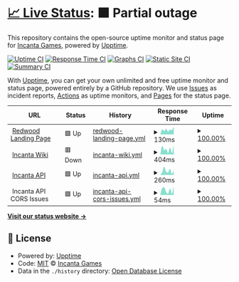 # [📈 Live Status](https://status.incanta.games): <!--live status--> **🟧 Partial outage**

This repository contains the open-source uptime monitor and status page for [Incanta Games](https://incanta.games), powered by [Upptime](https://github.com/upptime/upptime).

[![Uptime CI](https://github.com/IncantaGames/status/workflows/Uptime%20CI/badge.svg)](https://github.com/IncantaGames/status/actions?query=workflow%3A%22Uptime+CI%22)
[![Response Time CI](https://github.com/IncantaGames/status/workflows/Response%20Time%20CI/badge.svg)](https://github.com/IncantaGames/status/actions?query=workflow%3A%22Response+Time+CI%22)
[![Graphs CI](https://github.com/IncantaGames/status/workflows/Graphs%20CI/badge.svg)](https://github.com/IncantaGames/status/actions?query=workflow%3A%22Graphs+CI%22)
[![Static Site CI](https://github.com/IncantaGames/status/workflows/Static%20Site%20CI/badge.svg)](https://github.com/IncantaGames/status/actions?query=workflow%3A%22Static+Site+CI%22)
[![Summary CI](https://github.com/IncantaGames/status/workflows/Summary%20CI/badge.svg)](https://github.com/IncantaGames/status/actions?query=workflow%3A%22Summary+CI%22)

With [Upptime](https://upptime.js.org), you can get your own unlimited and free uptime monitor and status page, powered entirely by a GitHub repository. We use [Issues](https://github.com/IncantaGames/status/issues) as incident reports, [Actions](https://github.com/IncantaGames/status/actions) as uptime monitors, and [Pages](https://status.incanta.games) for the status page.

<!--start: status pages-->
<!-- This summary is generated by Upptime (https://github.com/upptime/upptime) -->
<!-- Do not edit this manually, your changes will be overwritten -->
<!-- prettier-ignore -->
| URL | Status | History | Response Time | Uptime |
| --- | ------ | ------- | ------------- | ------ |
| <img alt="" src="https://icons.duckduckgo.com/ip3/redwoodmmo.com.ico" height="13"> [Redwood Landing Page](https://redwoodmmo.com) | 🟩 Up | [redwood-landing-page.yml](https://github.com/Incanta/status/commits/HEAD/history/redwood-landing-page.yml) | <details><summary><img alt="Response time graph" src="./graphs/redwood-landing-page/response-time-week.png" height="20"> 130ms</summary><br><a href="https://status.incanta.games/history/redwood-landing-page"><img alt="Response time 385" src="https://img.shields.io/endpoint?url=https%3A%2F%2Fraw.githubusercontent.com%2FIncanta%2Fstatus%2FHEAD%2Fapi%2Fredwood-landing-page%2Fresponse-time.json"></a><br><a href="https://status.incanta.games/history/redwood-landing-page"><img alt="24-hour response time 209" src="https://img.shields.io/endpoint?url=https%3A%2F%2Fraw.githubusercontent.com%2FIncanta%2Fstatus%2FHEAD%2Fapi%2Fredwood-landing-page%2Fresponse-time-day.json"></a><br><a href="https://status.incanta.games/history/redwood-landing-page"><img alt="7-day response time 130" src="https://img.shields.io/endpoint?url=https%3A%2F%2Fraw.githubusercontent.com%2FIncanta%2Fstatus%2FHEAD%2Fapi%2Fredwood-landing-page%2Fresponse-time-week.json"></a><br><a href="https://status.incanta.games/history/redwood-landing-page"><img alt="30-day response time 133" src="https://img.shields.io/endpoint?url=https%3A%2F%2Fraw.githubusercontent.com%2FIncanta%2Fstatus%2FHEAD%2Fapi%2Fredwood-landing-page%2Fresponse-time-month.json"></a><br><a href="https://status.incanta.games/history/redwood-landing-page"><img alt="1-year response time 408" src="https://img.shields.io/endpoint?url=https%3A%2F%2Fraw.githubusercontent.com%2FIncanta%2Fstatus%2FHEAD%2Fapi%2Fredwood-landing-page%2Fresponse-time-year.json"></a></details> | <details><summary><a href="https://status.incanta.games/history/redwood-landing-page">100.00%</a></summary><a href="https://status.incanta.games/history/redwood-landing-page"><img alt="All-time uptime 100.00%" src="https://img.shields.io/endpoint?url=https%3A%2F%2Fraw.githubusercontent.com%2FIncanta%2Fstatus%2FHEAD%2Fapi%2Fredwood-landing-page%2Fuptime.json"></a><br><a href="https://status.incanta.games/history/redwood-landing-page"><img alt="24-hour uptime 100.00%" src="https://img.shields.io/endpoint?url=https%3A%2F%2Fraw.githubusercontent.com%2FIncanta%2Fstatus%2FHEAD%2Fapi%2Fredwood-landing-page%2Fuptime-day.json"></a><br><a href="https://status.incanta.games/history/redwood-landing-page"><img alt="7-day uptime 100.00%" src="https://img.shields.io/endpoint?url=https%3A%2F%2Fraw.githubusercontent.com%2FIncanta%2Fstatus%2FHEAD%2Fapi%2Fredwood-landing-page%2Fuptime-week.json"></a><br><a href="https://status.incanta.games/history/redwood-landing-page"><img alt="30-day uptime 100.00%" src="https://img.shields.io/endpoint?url=https%3A%2F%2Fraw.githubusercontent.com%2FIncanta%2Fstatus%2FHEAD%2Fapi%2Fredwood-landing-page%2Fuptime-month.json"></a><br><a href="https://status.incanta.games/history/redwood-landing-page"><img alt="1-year uptime 100.00%" src="https://img.shields.io/endpoint?url=https%3A%2F%2Fraw.githubusercontent.com%2FIncanta%2Fstatus%2FHEAD%2Fapi%2Fredwood-landing-page%2Fuptime-year.json"></a></details>
| <img alt="" src="https://icons.duckduckgo.com/ip3/wiki.incanta.games.ico" height="13"> [Incanta Wiki](https://wiki.incanta.games) | 🟥 Down | [incanta-wiki.yml](https://github.com/Incanta/status/commits/HEAD/history/incanta-wiki.yml) | <details><summary><img alt="Response time graph" src="./graphs/incanta-wiki/response-time-week.png" height="20"> 404ms</summary><br><a href="https://status.incanta.games/history/incanta-wiki"><img alt="Response time 347" src="https://img.shields.io/endpoint?url=https%3A%2F%2Fraw.githubusercontent.com%2FIncanta%2Fstatus%2FHEAD%2Fapi%2Fincanta-wiki%2Fresponse-time.json"></a><br><a href="https://status.incanta.games/history/incanta-wiki"><img alt="24-hour response time 694" src="https://img.shields.io/endpoint?url=https%3A%2F%2Fraw.githubusercontent.com%2FIncanta%2Fstatus%2FHEAD%2Fapi%2Fincanta-wiki%2Fresponse-time-day.json"></a><br><a href="https://status.incanta.games/history/incanta-wiki"><img alt="7-day response time 404" src="https://img.shields.io/endpoint?url=https%3A%2F%2Fraw.githubusercontent.com%2FIncanta%2Fstatus%2FHEAD%2Fapi%2Fincanta-wiki%2Fresponse-time-week.json"></a><br><a href="https://status.incanta.games/history/incanta-wiki"><img alt="30-day response time 361" src="https://img.shields.io/endpoint?url=https%3A%2F%2Fraw.githubusercontent.com%2FIncanta%2Fstatus%2FHEAD%2Fapi%2Fincanta-wiki%2Fresponse-time-month.json"></a><br><a href="https://status.incanta.games/history/incanta-wiki"><img alt="1-year response time 356" src="https://img.shields.io/endpoint?url=https%3A%2F%2Fraw.githubusercontent.com%2FIncanta%2Fstatus%2FHEAD%2Fapi%2Fincanta-wiki%2Fresponse-time-year.json"></a></details> | <details><summary><a href="https://status.incanta.games/history/incanta-wiki">100.00%</a></summary><a href="https://status.incanta.games/history/incanta-wiki"><img alt="All-time uptime 99.98%" src="https://img.shields.io/endpoint?url=https%3A%2F%2Fraw.githubusercontent.com%2FIncanta%2Fstatus%2FHEAD%2Fapi%2Fincanta-wiki%2Fuptime.json"></a><br><a href="https://status.incanta.games/history/incanta-wiki"><img alt="24-hour uptime 99.99%" src="https://img.shields.io/endpoint?url=https%3A%2F%2Fraw.githubusercontent.com%2FIncanta%2Fstatus%2FHEAD%2Fapi%2Fincanta-wiki%2Fuptime-day.json"></a><br><a href="https://status.incanta.games/history/incanta-wiki"><img alt="7-day uptime 100.00%" src="https://img.shields.io/endpoint?url=https%3A%2F%2Fraw.githubusercontent.com%2FIncanta%2Fstatus%2FHEAD%2Fapi%2Fincanta-wiki%2Fuptime-week.json"></a><br><a href="https://status.incanta.games/history/incanta-wiki"><img alt="30-day uptime 100.00%" src="https://img.shields.io/endpoint?url=https%3A%2F%2Fraw.githubusercontent.com%2FIncanta%2Fstatus%2FHEAD%2Fapi%2Fincanta-wiki%2Fuptime-month.json"></a><br><a href="https://status.incanta.games/history/incanta-wiki"><img alt="1-year uptime 99.97%" src="https://img.shields.io/endpoint?url=https%3A%2F%2Fraw.githubusercontent.com%2FIncanta%2Fstatus%2FHEAD%2Fapi%2Fincanta-wiki%2Fuptime-year.json"></a></details>
| <img alt="" src="https://icons.duckduckgo.com/ip3/api.incanta.games.ico" height="13"> [Incanta API](https://api.incanta.games) | 🟩 Up | [incanta-api.yml](https://github.com/Incanta/status/commits/HEAD/history/incanta-api.yml) | <details><summary><img alt="Response time graph" src="./graphs/incanta-api/response-time-week.png" height="20"> 260ms</summary><br><a href="https://status.incanta.games/history/incanta-api"><img alt="Response time 277" src="https://img.shields.io/endpoint?url=https%3A%2F%2Fraw.githubusercontent.com%2FIncanta%2Fstatus%2FHEAD%2Fapi%2Fincanta-api%2Fresponse-time.json"></a><br><a href="https://status.incanta.games/history/incanta-api"><img alt="24-hour response time 284" src="https://img.shields.io/endpoint?url=https%3A%2F%2Fraw.githubusercontent.com%2FIncanta%2Fstatus%2FHEAD%2Fapi%2Fincanta-api%2Fresponse-time-day.json"></a><br><a href="https://status.incanta.games/history/incanta-api"><img alt="7-day response time 260" src="https://img.shields.io/endpoint?url=https%3A%2F%2Fraw.githubusercontent.com%2FIncanta%2Fstatus%2FHEAD%2Fapi%2Fincanta-api%2Fresponse-time-week.json"></a><br><a href="https://status.incanta.games/history/incanta-api"><img alt="30-day response time 422" src="https://img.shields.io/endpoint?url=https%3A%2F%2Fraw.githubusercontent.com%2FIncanta%2Fstatus%2FHEAD%2Fapi%2Fincanta-api%2Fresponse-time-month.json"></a><br><a href="https://status.incanta.games/history/incanta-api"><img alt="1-year response time 284" src="https://img.shields.io/endpoint?url=https%3A%2F%2Fraw.githubusercontent.com%2FIncanta%2Fstatus%2FHEAD%2Fapi%2Fincanta-api%2Fresponse-time-year.json"></a></details> | <details><summary><a href="https://status.incanta.games/history/incanta-api">100.00%</a></summary><a href="https://status.incanta.games/history/incanta-api"><img alt="All-time uptime 99.97%" src="https://img.shields.io/endpoint?url=https%3A%2F%2Fraw.githubusercontent.com%2FIncanta%2Fstatus%2FHEAD%2Fapi%2Fincanta-api%2Fuptime.json"></a><br><a href="https://status.incanta.games/history/incanta-api"><img alt="24-hour uptime 100.00%" src="https://img.shields.io/endpoint?url=https%3A%2F%2Fraw.githubusercontent.com%2FIncanta%2Fstatus%2FHEAD%2Fapi%2Fincanta-api%2Fuptime-day.json"></a><br><a href="https://status.incanta.games/history/incanta-api"><img alt="7-day uptime 100.00%" src="https://img.shields.io/endpoint?url=https%3A%2F%2Fraw.githubusercontent.com%2FIncanta%2Fstatus%2FHEAD%2Fapi%2Fincanta-api%2Fuptime-week.json"></a><br><a href="https://status.incanta.games/history/incanta-api"><img alt="30-day uptime 100.00%" src="https://img.shields.io/endpoint?url=https%3A%2F%2Fraw.githubusercontent.com%2FIncanta%2Fstatus%2FHEAD%2Fapi%2Fincanta-api%2Fuptime-month.json"></a><br><a href="https://status.incanta.games/history/incanta-api"><img alt="1-year uptime 99.98%" src="https://img.shields.io/endpoint?url=https%3A%2F%2Fraw.githubusercontent.com%2FIncanta%2Fstatus%2FHEAD%2Fapi%2Fincanta-api%2Fuptime-year.json"></a></details>
| <img alt="" src="https://icons.duckduckgo.com/ip3/null.ico" height="13"> Incanta API CORS Issues | 🟩 Up | [incanta-api-cors-issues.yml](https://github.com/Incanta/status/commits/HEAD/history/incanta-api-cors-issues.yml) | <details><summary><img alt="Response time graph" src="./graphs/incanta-api-cors-issues/response-time-week.png" height="20"> 54ms</summary><br><a href="https://status.incanta.games/history/incanta-api-cors-issues"><img alt="Response time 96" src="https://img.shields.io/endpoint?url=https%3A%2F%2Fraw.githubusercontent.com%2FIncanta%2Fstatus%2FHEAD%2Fapi%2Fincanta-api-cors-issues%2Fresponse-time.json"></a><br><a href="https://status.incanta.games/history/incanta-api-cors-issues"><img alt="24-hour response time 93" src="https://img.shields.io/endpoint?url=https%3A%2F%2Fraw.githubusercontent.com%2FIncanta%2Fstatus%2FHEAD%2Fapi%2Fincanta-api-cors-issues%2Fresponse-time-day.json"></a><br><a href="https://status.incanta.games/history/incanta-api-cors-issues"><img alt="7-day response time 54" src="https://img.shields.io/endpoint?url=https%3A%2F%2Fraw.githubusercontent.com%2FIncanta%2Fstatus%2FHEAD%2Fapi%2Fincanta-api-cors-issues%2Fresponse-time-week.json"></a><br><a href="https://status.incanta.games/history/incanta-api-cors-issues"><img alt="30-day response time 62" src="https://img.shields.io/endpoint?url=https%3A%2F%2Fraw.githubusercontent.com%2FIncanta%2Fstatus%2FHEAD%2Fapi%2Fincanta-api-cors-issues%2Fresponse-time-month.json"></a><br><a href="https://status.incanta.games/history/incanta-api-cors-issues"><img alt="1-year response time 108" src="https://img.shields.io/endpoint?url=https%3A%2F%2Fraw.githubusercontent.com%2FIncanta%2Fstatus%2FHEAD%2Fapi%2Fincanta-api-cors-issues%2Fresponse-time-year.json"></a></details> | <details><summary><a href="https://status.incanta.games/history/incanta-api-cors-issues">100.00%</a></summary><a href="https://status.incanta.games/history/incanta-api-cors-issues"><img alt="All-time uptime 76.84%" src="https://img.shields.io/endpoint?url=https%3A%2F%2Fraw.githubusercontent.com%2FIncanta%2Fstatus%2FHEAD%2Fapi%2Fincanta-api-cors-issues%2Fuptime.json"></a><br><a href="https://status.incanta.games/history/incanta-api-cors-issues"><img alt="24-hour uptime 100.00%" src="https://img.shields.io/endpoint?url=https%3A%2F%2Fraw.githubusercontent.com%2FIncanta%2Fstatus%2FHEAD%2Fapi%2Fincanta-api-cors-issues%2Fuptime-day.json"></a><br><a href="https://status.incanta.games/history/incanta-api-cors-issues"><img alt="7-day uptime 100.00%" src="https://img.shields.io/endpoint?url=https%3A%2F%2Fraw.githubusercontent.com%2FIncanta%2Fstatus%2FHEAD%2Fapi%2Fincanta-api-cors-issues%2Fuptime-week.json"></a><br><a href="https://status.incanta.games/history/incanta-api-cors-issues"><img alt="30-day uptime 100.00%" src="https://img.shields.io/endpoint?url=https%3A%2F%2Fraw.githubusercontent.com%2FIncanta%2Fstatus%2FHEAD%2Fapi%2Fincanta-api-cors-issues%2Fuptime-month.json"></a><br><a href="https://status.incanta.games/history/incanta-api-cors-issues"><img alt="1-year uptime 99.98%" src="https://img.shields.io/endpoint?url=https%3A%2F%2Fraw.githubusercontent.com%2FIncanta%2Fstatus%2FHEAD%2Fapi%2Fincanta-api-cors-issues%2Fuptime-year.json"></a></details>

<!--end: status pages-->

[**Visit our status website →**](https://status.incanta.games)

## 📄 License

- Powered by: [Upptime](https://github.com/upptime/upptime)
- Code: [MIT](./LICENSE) © [Incanta Games](https://incanta.games)
- Data in the `./history` directory: [Open Database License](https://opendatacommons.org/licenses/odbl/1-0/)
